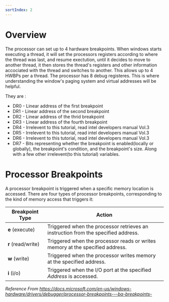 ```yaml
---
sortIndex: 2
---
```


# Overview

The processor can set up to 4 hardware breakpoints. When windows starts executing a thread, it will set the processors registers according to where the thread was last, and resume exectution, until it decides to move to another thread, it then stores the thread's registers and other information accociated with the thread and switches to another. This allows up to 4 HWBPs per a thread. The processor has 8 debug registeres. This is where understanding the window's paging system and virtual addresses will be helpful.

They are :

- DR0 - Linear address of the first breakpoint
- DR1 - Linear address of the second breakpoint
- DR2 - Linear address of the thrid breakpoint
- DR3 - Linear address of the fourth breakpoint
- DR4 - Irrelevent to this tutorial, read intel developers manual Vol.3
- DR5 - Irrelevent to this tutorial, read intel developers manual Vol.3
- DR6 - Irrelevent to this tutorial, read intel developers manual Vol.3
- DR7 - Bits representing whether the breakpoint is enabled(locally or globally), the breakpoint's condition, and the breakpoint's size. Along with a few other irrelevent(to this tutorial) variables.

# Processor Breakpoints

A processor breakpoint is triggered when a specific memory location is accessed. There are four types of processor breakpoints, corresponding to the kind of memory access that triggers it:

| Breakpoint Type    | Action                                                                            |
| ------------------ | --------------------------------------------------------------------------------- |
| **e** (execute)    | Triggered when the processor retrieves an instruction from the specified address. |
| **r** (read/write) | Triggered when the processor reads or writes memory at the specified address.     |
| **w** (write)      | Triggered when the processor writes memory at the specified address.              |
| **i** (i/o)        | Triggered when the I/O port at the specified *Address* is accessed.               |

*Reference From <https://docs.microsoft.com/en-us/windows-hardware/drivers/debugger/processor-breakpoints---ba-breakpoints->*
